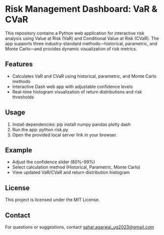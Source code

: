# Risk Management Dashboard: VaR & CVaR
This repository contains a Python web application for interactive risk analysis using Value at Risk (VaR) and Conditional Value at Risk (CVaR). The app supports three industry-standard methods—historical, parametric, and Monte Carlo—and provides dynamic visualization of risk metrics.

## Features
- Calculates VaR and CVaR using historical, parametric, and Monte Carlo methods
- Interactive Dash web app with adjustable confidence levels
- Real-time histogram visualization of return distributions and risk thresholds

## Usage
1. Install dependencies:
    pip install numpy pandas plotly dash
2. Run the app:
    python risk.py
3. Open the provided local server link in your browser.

## Example
- Adjust the confidence slider (80%–99%)
- Select calculation method (Historical, Parametric, Monte Carlo)
- View updated VaR/CVaR and return distribution histogram

## License
This project is licensed under the MIT License.

## Contact
For questions or suggestions, contact sahar.agarwal_ug2023@gmail.com

   

